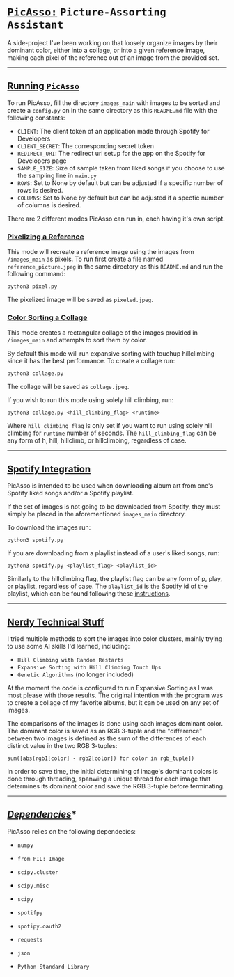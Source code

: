 # **<u>`PicAsso:`</u> `Picture-Assorting Assistant`**

A side-project I've been working on that loosely organize images by their dominant color, either into a collage, or into a given reference image, making each pixel of the reference out of an image from the provided set.
___
## **<u>Running `PicAsso`</u>**

To run PicAsso, fill the directory `images_main` with images to be sorted and create a `config.py` on in the same directory as this `README.md` file with the following constants:

* `CLIENT`: The client token of an application made through Spotify for Developers
* `CLIENT_SECRET`: The corresponding secret token
* `REDIRECT_URI`: The redirect uri setup for the app on the Spotify for Developers page
* `SAMPLE_SIZE`: Size of sample taken from liked songs if you choose to use the sampling line in `main.py`
* `ROWS`: Set to None by default but can be adjusted if a specific number of rows is desired.
* `COLUMNS`: Set to None by default but can be adjusted if a specfic number of columns is desired.

There are 2 different modes PicAsso can run in, each having it's own script.

### <u>Pixelizing a Reference</u>

This mode will recreate a reference image using the images from `/images_main` as pixels. To run first create a file named `reference_picture.jpeg` in the same directory as this `README.md` and run the following command:

`python3 pixel.py`

The pixelized image will be saved as `pixeled.jpeg`.

### <u>Color Sorting a Collage</u>

This mode creates a rectangular collage of the images provided in `/images_main` and attempts to sort them by color.

By default this mode will run expansive sorting with touchup hillclimbing since it has the best performance. To create a collage run:

`python3 collage.py`

The collage will be saved as `collage.jpeg`.

If you wish to run this mode using solely hill climbing, run:

`python3 collage.py <hill_climbing_flag> <runtime>`

Where `hill_climbing_flag` is only set if you want to run using solely hill climbing for `runtime` number of seconds. The `hill_climbing_flag` can be any form of h, hill, hillclimb, or hillclimbing, regardless of case.

___
## **<u>Spotify Integration</u>**

PicAsso is intended to be used when downloading album art from one's Spotify liked songs and/or a Spotify playlist.

If the set of images is not going to be downloaded from Spotify, they must simply be placed in the aforementioned `images_main` directory.

To download the images run:

`python3 spotify.py`

 If you are downloading from a playlist instead of a user's liked songs, run:

`python3 spotify.py <playlist_flag> <playlist_id>`

Similarly to the hillclimbing flag, the playlist flag can be any form of p, play, or playlist, regardless of case. The `playlist_id` is the Spotify id of the playlist, which can be found following these [instructions](https://clients.caster.fm/knowledgebase/110/How-to-find-Spotify-playlist-ID.html#:~:text=To%20find%20the%20Spotify%20playlist,Link%22%20under%20the%20Share%20menu.&text=The%20playlist%20id%20is%20the,after%20playlist%2F%20as%20marked%20above.).
___
## **<u>Nerdy Technical Stuff</u>**
I tried multiple methods to sort the images into color clusters, mainly trying to use some AI skills I'd learned, including:

* `Hill Climbing with Random Restarts`
* `Expansive Sorting with Hill Climbing Touch Ups`
* `Genetic Algorithms` (no longer included)

At the moment the code is configured to run Expansive Sorting as I was most please with those results. The original intention with the program was to create a collage of my favorite albums, but it can be used on any set of images.

The comparisons of the images is done using each images dominant color. The dominant color is saved as an RGB 3-tuple and the "difference" between two images is defined as the sum of the differences of each distinct value in the two RGB 3-tuples:

`sum([abs(rgb1[color] - rgb2[color]) for color in rgb_tuple])`

In order to save time, the initial determining of image's dominant colors is done through threading, spanwing a unique thread for each image that determines its dominant color and save the RGB 3-tuple before terminating.
___
## *<u>Dependencies</u>**

PicAsso relies on the following dependecies:

* `numpy`
* `from PIL: Image`
* `scipy.cluster`
* `scipy.misc`
* `scipy`
* `spotifpy`
* `spotipy.oauth2`
* `requests`
* `json`

* `Python Standard Library`